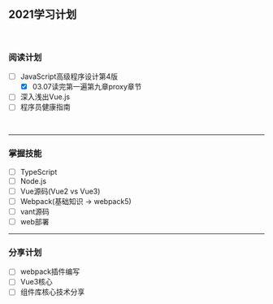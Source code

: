 ## 2021学习计划
<br>

### 阅读计划
- [ ] JavaScript高级程序设计第4版
  - [x] 03.07读完第一遍第九章proxy章节
- [ ] 深入浅出Vue.js
- [ ] 程序员健康指南
<br> 

---
### 掌握技能 
- [ ] TypeScript
- [ ] Node.js
- [ ] Vue源码(Vue2 vs Vue3)
- [ ] Webpack(基础知识 -> webpack5)
- [ ] vant源码
- [ ] web部署
---

### 分享计划
- [ ] webpack插件编写
- [ ] Vue3核心
- [ ] 组件库核心技术分享
